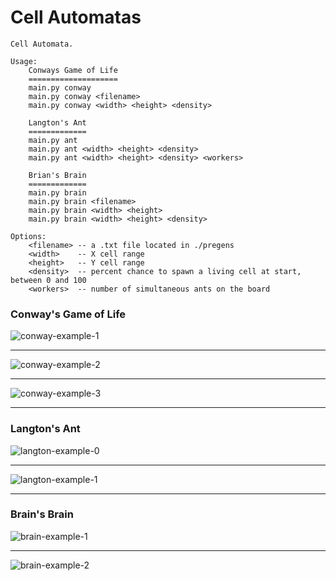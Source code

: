# Cell Automatas

    Cell Automata.
    
    Usage:
        Conways Game of Life
        ====================
        main.py conway
        main.py conway <filename>
        main.py conway <width> <height> <density>

        Langton's Ant
        =============
        main.py ant
        main.py ant <width> <height> <density>
        main.py ant <width> <height> <density> <workers>

        Brian's Brain
        =============
        main.py brain
        main.py brain <filename>
        main.py brain <width> <height>
        main.py brain <width> <height> <density>

    Options:
        <filename> -- a .txt file located in ./pregens
        <width>    -- X cell range
        <height>   -- Y cell range
        <density>  -- percent chance to spawn a living cell at start, between 0 and 100
        <workers>  -- number of simultaneous ants on the board


### Conway's Game of Life

![conway-example-1](https://raw.githubusercontent.com/EanNewton/Game-of-Life/master/render/conway0.gif)

---

![conway-example-2](https://raw.githubusercontent.com/EanNewton/Game-of-Life/master/render/conway2.gif)

---

![conway-example-3](https://raw.githubusercontent.com/EanNewton/Game-of-Life/master/render/conway3.gif)

---

### Langton's Ant

![langton-example-0](https://github.com/EanNewton/Game-of-Life/blob/master/render/ant0.gif)

---

![langton-example-1](https://raw.githubusercontent.com/EanNewton/Game-of-Life/master/render/ant1.gif)

---

### Brain's Brain

![brain-example-1](https://github.com/EanNewton/Game-of-Life/blob/master/render/brain0.gif)

---

![brain-example-2](https://github.com/EanNewton/Game-of-Life/blob/master/render/brain1.gif)

